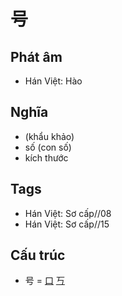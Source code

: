 # 号

## Phát âm
* Hán Việt: Hào

## Nghĩa
* (khẩu khảo)
* số (con số)
* kích thước

## Tags
* Hán Việt: Sơ cấp//08
* Hán Việt: Sơ cấp//15

## Cấu trúc
* 号 = [口](口.md) [丂](丂.md)

<script>window.HANZI_FIELD='号';</script>